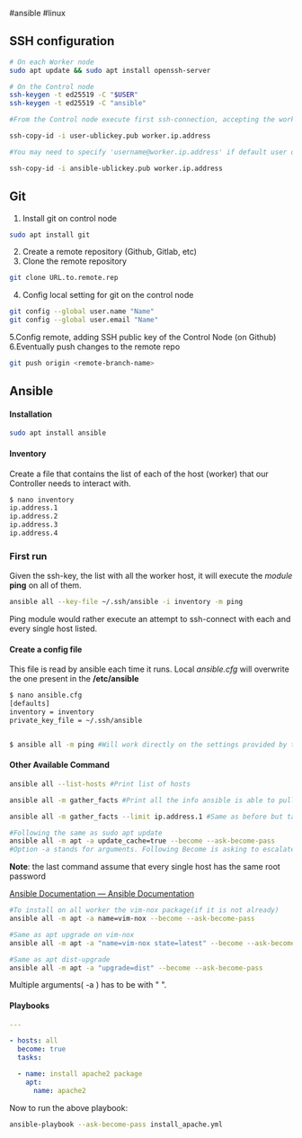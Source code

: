 #ansible #linux 

## SSH configuration

```bash
# On each Worker node
sudo apt update && sudo apt install openssh-server

# On the Control node
ssh-keygen -t ed25519 -C "$USER"
ssh-keygen -t ed25519 -C "ansible"

#From the Control node execute first ssh-connection, accepting the worker signature

ssh-copy-id -i user-ublickey.pub worker.ip.address 

#You may need to specify 'username@worker.ip.address' if default user does not match your current(logged) user on Control node

ssh-copy-id -i ansible-ublickey.pub worker.ip.address
```

## Git
1. Install git on control node
```bash
sudo apt install git
```
2. Create a remote repository (Github, Gitlab, etc)
3. Clone the remote repository
```bash
git clone URL.to.remote.rep
```
4. Config local setting for git on the control node
```bash
git config --global user.name "Name"
git config --global user.email "Name"
```
5.Config remote, adding SSH public key of the Control Node (on Github)
6.Eventually push changes to the remote repo
```bash
git push origin <remote-branch-name>
```

## Ansible

#### Installation
```bash
sudo apt install ansible
```
#### Inventory
Create a file that contains the list of each of the host (worker) that our Controller needs to interact with.
```bash
$ nano inventory
ip.address.1
ip.address.2
ip.address.3
ip.address.4
```

### First run
Given the ssh-key, the list with all the worker host, it will execute the _module_ **ping** on all of them.
```bash
ansible all --key-file ~/.ssh/ansible -i inventory -m ping
```
Ping module would rather execute an attempt to ssh-connect with each and every single host listed.

#### Create a config file
This file is read by ansible each time it runs. Local _ansible.cfg_ will overwrite the one present in the **/etc/ansible**
```bash
$ nano ansible.cfg
[defaults]
inventory = inventory
private_key_file = ~/.ssh/ansible


$ ansible all -m ping #Will work directly on the settings provided by the cfg file
```

#### Other Available Command
```bash
ansible all --list-hosts #Print list of hosts

ansible all -m gather_facts #Print all the info ansible is able to pull from the worker server

ansible all -m gather_facts --limit ip.address.1 #Same as before but target a single host

#Following the same as sudo apt update
ansible all -m apt -a update_cache=true --become --ask-become-pass 
#Option -a stands for arguments. Following Become is asking to escalate priviledges to run the module (will prompt asking password)
```
**Note**: the last command assume that every single host has the same root password

[Ansible Documentation — Ansible Documentation](https://docs.ansible.com/ansible/latest/)

```bash
#To install on all worker the vim-nox package(if it is not already)
ansible all -m apt -a name=vim-nox --become --ask-become-pass

#Same as apt upgrade on vim-nox
ansible all -m apt -a "name=vim-nox state=latest" --become --ask-become-pass

#Same as apt dist-upgrade
ansible all -m apt -a "upgrade=dist" --become --ask-become-pass

```
Multiple arguments( -a ) has to be with " ".

#### Playbooks

```yaml
---

- hosts: all
  become: true
  tasks:

  - name: install apache2 package
    apt:
      name: apache2

```
Now to run the above playbook:
```bash
ansible-playbook --ask-become-pass install_apache.yml
```